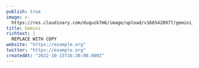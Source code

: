 ```yaml
---
publish: true
image: >-
  https://res.cloudinary.com/duquzk7m6/image/upload/v1665428977/gemini_zjhh4m.png
title: Gemini
richtext: |
  REPLACE WITH COPY
website: "https://example.org"
twitter: "https://example.org"
createdAt: "2022-10-15T16:30:00.000Z"
---
```

